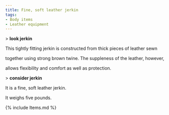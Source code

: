 ```yaml
---
title: Fine, soft leather jerkin
tags:
- Body items
- Leather equipment
---
```


\> **look jerkin**

This tightly fitting jerkin is constructed from thick pieces of leather
sewn

together using strong brown twine. The suppleness of the leather,
however,

allows flexibility and comfort as well as protection.

\> **consider jerkin**

It is a fine, soft leather jerkin.

It weighs five pounds.

{% include Items.md %}
